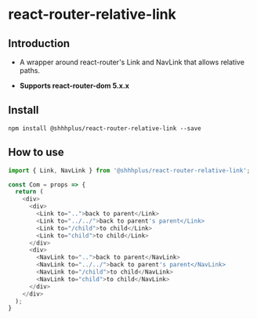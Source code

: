 # react-router-relative-link

## Introduction

* A wrapper around react-router's Link and NavLink that allows relative paths.

* **Supports react-router-dom 5.x.x**

## Install

`npm install @shhhplus/react-router-relative-link --save`

## How to use

```javascript
import { Link, NavLink } from '@shhhplus/react-router-relative-link';

const Com = props => {
  return (
    <div>
      <div>
        <Link to="..">back to parent</Link>
        <Link to="../../">back to parent's parent</Link>
        <Link to="/child">to child</Link>
        <Link to="child">to child</Link>
      </div>
      <div>
        <NavLink to="..">back to parent</NavLink>
        <NavLink to="../../">back to parent's parent</NavLink>
        <NavLink to="/child">to child</NavLink>
        <NavLink to="child">to child</NavLink>
      </div>
    </div>
  );
}
```
